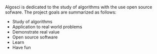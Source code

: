 Algosci is dedicated to the study of algorithms with the use open source sofware. The project goals are summarized as follows:

- Study of algorithms 
- Application to real world problems
- Demonstrate real value
- Open source software
- Learn 
- Have fun
